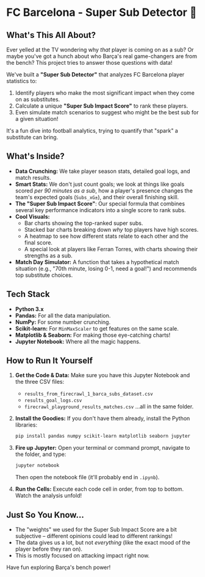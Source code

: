 # FC Barcelona - Super Sub Detector 🚀

## What's This All About?

Ever yelled at the TV wondering why *that* player is coming on as a sub? Or maybe you've got a hunch about who Barça's real game-changers are from the bench? This project tries to answer those questions with data!

We've built a **"Super Sub Detector"** that analyzes FC Barcelona player statistics to:

1.  Identify players who make the most significant impact when they come on as substitutes.
2.  Calculate a unique **"Super Sub Impact Score"** to rank these players.
3.  Even simulate match scenarios to suggest who might be the best sub for a given situation!

It's a fun dive into football analytics, trying to quantify that "spark" a substitute can bring.

## What's Inside?

*   **Data Crunching:** We take player season stats, detailed goal logs, and match results.
*   **Smart Stats:** We don't just count goals; we look at things like goals scored *per 90 minutes as a sub*, how a player's presence changes the team's expected goals (`Subs_xG±`), and their overall finishing skill.
*   **The "Super Sub Impact Score"**: Our special formula that combines several key performance indicators into a single score to rank subs.
*   **Cool Visuals:**
    *   Bar charts showing the top-ranked super subs.
    *   Stacked bar charts breaking down *why* top players have high scores.
    *   A heatmap to see how different stats relate to each other and the final score.
    *   A special look at players like Ferran Torres, with charts showing their strengths as a sub.
*   **Match Day Simulator:** A function that takes a hypothetical match situation (e.g., "70th minute, losing 0-1, need a goal!") and recommends top substitute choices.

## Tech Stack

*   **Python 3.x**
*   **Pandas:** For all the data manipulation.
*   **NumPy:** For some number crunching.
*   **Scikit-learn:** For `MinMaxScaler` to get features on the same scale.
*   **Matplotlib & Seaborn:** For making those eye-catching charts!
*   **Jupyter Notebook:** Where all the magic happens.

## How to Run It Yourself

1.  **Get the Code & Data:** Make sure you have this Jupyter Notebook and the three CSV files:
    *   `results_from_firecrawl_1_barca_subs_dataset.csv`
    *   `results_goal_logs.csv`
    *   `firecrawl_playground_results_matches.csv`
    ...all in the same folder.

2.  **Install the Goodies:** If you don't have them already, install the Python libraries:
    ```bash
    pip install pandas numpy scikit-learn matplotlib seaborn jupyter
    ```

3.  **Fire up Jupyter:** Open your terminal or command prompt, navigate to the folder, and type:
    ```bash
    jupyter notebook
    ```
    Then open the notebook file (it'll probably end in `.ipynb`).

4.  **Run the Cells:** Execute each code cell in order, from top to bottom. Watch the analysis unfold!

## Just So You Know...

*   The "weights" we used for the Super Sub Impact Score are a bit subjective – different opinions could lead to different rankings!
*   The data gives us a lot, but not *everything* (like the exact mood of the player before they ran on).
*   This is mostly focused on attacking impact right now.

Have fun exploring Barça's bench power!
